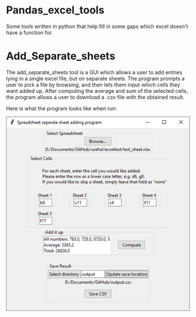 # Pandas_excel_tools
Some tools written in python that help fill in some gaps which excel doesn't have a function for.

# Add_Separate_sheets
The add_separate_sheets tool is a GUI which allows a user to add entries lying in a single excel file, but on separate sheets. The program prompts a user to pick a file by browsing, and then lets them input which cells they want added up. After computing the average and sum of the selected cells, the program allows a user to download a .csv file with the obtained result.

Here is what the program looks like when run:

![A working session of add_separate_sheets](https://github.com/mendelthegeek/Pandas_excel_tools/blob/master/Add_sheets_in_action.PNG?raw=true)
